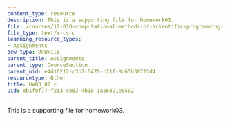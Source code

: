 ```yaml
---
content_type: resource
description: This is a supporting file for homework03.
file: /courses/12-010-computational-methods-of-scientific-programming-fall-2011/8b1f8f77f213cb834b181a56391e8502_HW03_02.c
file_type: text/x-csrc
learning_resource_types:
- Assignments
ocw_type: OCWFile
parent_title: Assignments
parent_type: CourseSection
parent_uid: e4d10212-c3b7-5470-c21f-8d65b30722d4
resourcetype: Other
title: HW03_02.c
uid: 8b1f8f77-f213-cb83-4b18-1a56391e8502
---
```

This is a supporting file for homework03.

